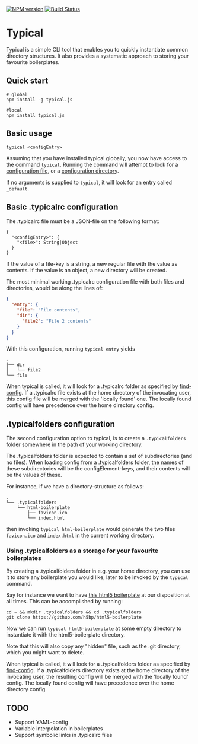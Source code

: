 [![NPM version](https://img.shields.io/badge/npm-v0.3.0-blue.svg)](https://www.npmjs.com/package/typical.js)
[![Build Status](https://travis-ci.org/tOgg1/typical.svg?branch=develop)](https://travis-ci.org/tOgg1/typical)
# Typical

Typical is a simple CLI tool that enables you to quickly instantiate common directory structures. It also provides a systematic approach to storing your favourite boilerplates.

## Quick start
```
# global
npm install -g typical.js 

#local
npm install typical.js
```

## Basic usage
```
typical <configEntry>
```
Assuming that you have installed typical globally, you now have access to the command `typical`. Running the command will attempt to look for a [configuration file](#Basic_.typicalrc_configuration), or a [configuration directory](#.typicalfolders_configuration). 

If no arguments is supplied to `typical`, it will look for an entry called `_default`.

## Basic .typicalrc configuration

The .typicalrc file must be a JSON-file on the following format:
```
{
  "<configEntry>": {
    "<file>": String|Object
  }
}
```

If the value of a file-key is a string, a new regular file with the value as contents. If the value is an object,
a new directory will be created.

The most minimal working .typicalrc configuration file with both files and directories, would be along the lines of:
```json
{
  "entry": {
    "file": "File contents",
    "dir": {
      "file2": "File 2 contents"
    }
  }
}
```

With this configuration, running `typical entry` yields

```
.
├── dir
│   └── file2
└── file
```

When typical is called, it will look for a .typicalrc folder as specified by [find-config](https://github.com/shannonmoeller/find-config). If a .typicalrc file exists at the home directory of the invocating user, this config file will be merged with the 'locally found' one. The locally found config will have precedence over the home directory config.

## .typicalfolders configuration

The second configuration option to typical, is to create a `.typicalfolders` folder somewhere in the path of your working directory. 

The .typicalfolders folder is expected to contain a set of subdirectories (and no files). When loading config from a .typicalfolders folder, the names of these subdirectories will be the configElement-keys, and their contents will be the values of these.

For instance, if we have a directory-structure as follows:

```
.
└── .typicalfolders
    └── html-boilerplate
        ├── favicon.ico
        └── index.html
```

then invoking `typical html-boilerplate` would generate the two files `favicon.ico` and `index.html` in the current working directory.

### Using .typicalfolders as a storage for your favourite boilerplates

By creating a .typicalfolders folder in e.g. your home directory, you can use it to store any boilerplate you would like, later to be invoked by the `typical` command.

Say for instance we want to have [this html5 boilerplate](https://github.com/h5bp/html5-boilerplate) at our disposition at all times. This can be accomplished by running:

```
cd ~ && mkdir .typicalfolders && cd .typicalfolders
git clone https://github.com/h5bp/html5-boilerplate
```
Now we can run `typical html5-boilerplate` at some empty directory to instantiate it with the html5-boilerplate directory.

Note that this will also copy any "hidden" file, such as the .git directory, which you might want to delete.

When typical is called, it will look for a .typicalfolders folder as specified by [find-config](https://github.com/shannonmoeller/find-config). If a .typicalfolders directory exists at the home directory of the invocating user, the resulting config will be merged with the 'locally found' config. The locally found config will have precedence over the home directory config.

## TODO

 * Support YAML-config
 * Variable interpolation in boilerplates
 * Support symbolic links in  .typicalrc files
